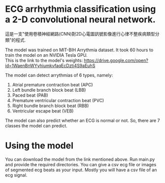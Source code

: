 # ECG arrhythmia classification using a 2-D convolutional neural network.

這是一支"使用卷積神經網路(CNN)對2D心電圖訊號影像進行心律不整疾病類型分類"的程式.

The model was trained on MIT-BIH Arrythmia dataset. It took 60 hours to train the model on an NVIDIA Tesla GPU.  
This is the link to the model's weights: https://drive.google.com/open?id=1WaenBnWYyhiumkvfaqEcDzti4S9aEuhS

The model can detect arrythmias of 6 types, namely: 
1. Atrial premature contraction beat (APC)
2. Left bundle branch block beat (LBB)
3. Paced beat (PAB)
4. Premature ventricular contraction beat (PVC)
5. Right bundle branch block beat (RBB)
6. Ventricular escape beat (VEB)

The model can also predict whether an ECG is normal or not. So, there are 7 classes the model can predict.
# Using the model
You can download the model from the link mentioned above. Run main.py and provide the required directories. You can give a csv ecg file or images of segmented ecg beats as your input. Mostly you will have a csv file of an ecg signal. 

